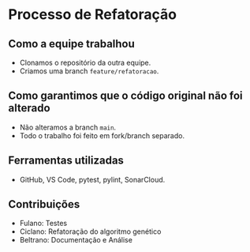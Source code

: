 # Processo de Refatoração

## Como a equipe trabalhou
- Clonamos o repositório da outra equipe.
- Criamos uma branch `feature/refatoracao`.

## Como garantimos que o código original não foi alterado
- Não alteramos a branch `main`.
- Todo o trabalho foi feito em fork/branch separado.

## Ferramentas utilizadas
- GitHub, VS Code, pytest, pylint, SonarCloud.

## Contribuições
- Fulano: Testes
- Ciclano: Refatoração do algoritmo genético
- Beltrano: Documentação e Análise
